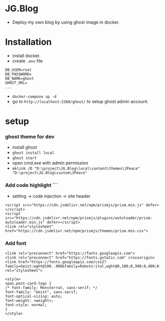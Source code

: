 # JG.Blog
  - Deploy my own blog by using ghost image in docker.
# Installation
  - install docker.
  - create `.env` file
  ```
  DB_USER=root
DB_PASSWORD=
DB_NAME=ghost
GHOST_URL=
...
  ```
  - `docker-compose up -d`
  - go to `http://localhost:2368/ghost/` to setup ghost admin account.

# setup
  ### ghost theme for dev
  - install ghost
  - `ghost install local`
  - `ghost start`
  - open cmd.exe with admin permission
  - `mklink /D "D:\project\JG.Blog\local\content\themes\JPeace" "D:\project\JG.Blog\custom\JPeace"`

  ### Add code highlight ```
  - setting -> code injection -> site header
  ```
  <script src="https://cdn.jsdelivr.net/npm/prismjs/prism.min.js" defer></script>
<script src="https://cdn.jsdelivr.net/npm/prismjs/plugins/autoloader/prism-autoloader.min.js" defer></script>
<link rel="stylesheet" href="https://cdn.jsdelivr.net/npm/prismjs/themes/prism.min.css">

  ```

  ### Add font
  ```
  <link rel="preconnect" href="https://fonts.googleapis.com">
<link rel="preconnect" href="https://fonts.gstatic.com" crossorigin>
<link href="https://fonts.googleapis.com/css2?family=Geist:wght@100..900&family=Roboto:ital,wght@0,100;0,300;0,400;0,500;0,700;0,900;1,100;1,300;1,400;1,500;1,700;1,900&display=swap" rel="stylesheet">

<style>
span.post-card-tags {
 /* font-family: Monsterrat, sans-serif; */
  font-family: "Geist", sans-serif;
  font-optical-sizing: auto;
  font-weight: <weight>;
  font-style: normal;
}
</style>
```
